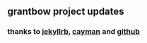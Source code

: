## grantbow project updates

### thanks to [jekyllrb](https://jekyllrb.com), [cayman](https://pages-themes.github.io/cayman/) and [github](https://guides.github.com/) 

